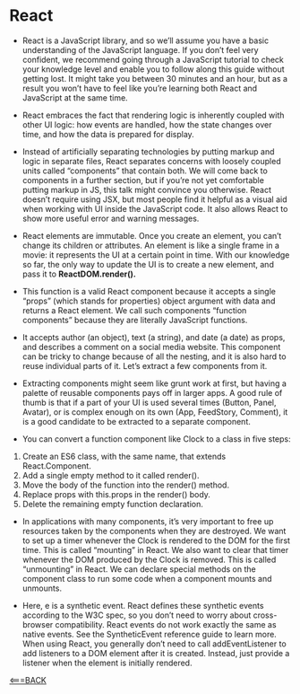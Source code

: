# React

- React is a JavaScript library, and so we’ll assume you have a basic understanding of the JavaScript language. If you don’t feel very confident, we recommend going through a JavaScript tutorial to check your knowledge level and enable you to follow along this guide without getting lost. It might take you between 30 minutes and an hour, but as a result you won’t have to feel like you’re learning both React and JavaScript at the same time.

- React embraces the fact that rendering logic is inherently coupled with other UI logic: how events are handled, how the state changes over time, and how the data is prepared for display.

- Instead of artificially separating technologies by putting markup and logic in separate files, React separates concerns with loosely coupled units called “components” that contain both. We will come back to components in a further section, but if you’re not yet comfortable putting markup in JS, this talk might convince you otherwise. React doesn’t require using JSX, but most people find it helpful as a visual aid when working with UI inside the JavaScript code. It also allows React to show more useful error and warning messages.

- React elements are immutable. Once you create an element, you can’t change its children or attributes. An element is like a single frame in a movie: it represents the UI at a certain point in time. With our knowledge so far, the only way to update the UI is to create a new element, and pass it to __ReactDOM.render().__

- This function is a valid React component because it accepts a single “props” (which stands for properties) object argument with data and returns a React element. We call such components “function components” because they are literally JavaScript functions.

- It accepts author (an object), text (a string), and date (a date) as props, and describes a comment on a social media website. This component can be tricky to change because of all the nesting, and it is also hard to reuse individual parts of it. Let’s extract a few components from it.

- Extracting components might seem like grunt work at first, but having a palette of reusable components pays off in larger apps. A good rule of thumb is that if a part of your UI is used several times (Button, Panel, Avatar), or is complex enough on its own (App, FeedStory, Comment), it is a good candidate to be extracted to a separate component.

- You can convert a function component like Clock to a class in five steps:

1. Create an ES6 class, with the same name, that extends React.Component.
2. Add a single empty method to it called render().
3. Move the body of the function into the render() method.
4. Replace props with this.props in the render() body.
5. Delete the remaining empty function declaration.

- In applications with many components, it’s very important to free up resources taken by the components when they are destroyed. We want to set up a timer whenever the Clock is rendered to the DOM for the first time. This is called “mounting” in React. We also want to clear that timer whenever the DOM produced by the Clock is removed. This is called “unmounting” in React. We can declare special methods on the component class to run some code when a component mounts and unmounts.

- Here, e is a synthetic event. React defines these synthetic events according to the W3C spec, so you don’t need to worry about cross-browser compatibility. React events do not work exactly the same as native events. See the SyntheticEvent reference guide to learn more. When using React, you generally don’t need to call addEventListener to add listeners to a DOM element after it is created. Instead, just provide a listener when the element is initially rendered.


[<===BACK](../README.md)
